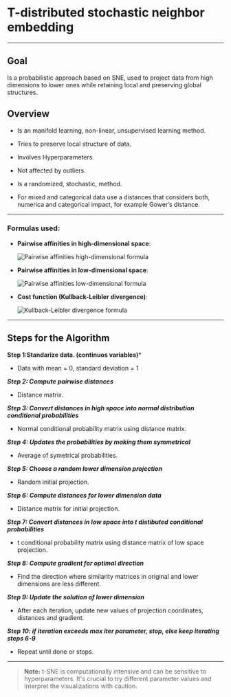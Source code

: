 # T-distributed stochastic neighbor embedding
---

## Goal

Is a probabilistic approach based on SNE, used to project data from high dimensions to lower ones while retaining local and preserving global structures.

## Overview

- Is an manifold learning, non-linear, unsupervised learning method.

- Tries to preserve local structure of data.

- Involves Hyperparameters.

- Not affected by outliers.

- Is a randomized, stochastic, method.

- For mixed and categorical data use a distances that considers both, numerica and categorical impact, for example Gower’s distance.

---

### Formulas used:
- **Pairwise affinities in high-dimensional space**: 


  ![Pairwise affinities high-dimensional formula](https://latex.codecogs.com/svg.latex?\color{white}p_{ij}%20=%20\frac{\exp(-||x_i%20-%20x_j||^2%20/%202\sigma^2)}{\sum_{k%20\neq%20l}%20\exp(-||x_k%20-%20x_l||^2%20/%202\sigma^2))

- **Pairwise affinities in low-dimensional space**: 


  ![Pairwise affinities low-dimensional formula](https://latex.codecogs.com/svg.latex?\color{white}q_{ij}%20=%20\frac{(1%20+%20||y_i%20-%20y_j||^2)^{-1}}{\sum_{k%20\neq%20l}%20(1%20+%20||y_k%20-%20y_l||^2)^{-1})

- **Cost function (Kullback-Leibler divergence)**: 


  ![Kullback-Leibler divergence formula](https://latex.codecogs.com/svg.latex?\color{white}C%20=%20\sum_{i%20\neq%20j}%20p_{ij}%20\log%20\frac{p_{ij}}{q_{ij}})

---

## Steps for the Algorithm

**Step 1:Standarize data. (continuos variables)***

- Data with mean = 0, standard deviation = 1
  
***Step 2: Compute pairwise distances***

- Distance matrix.

***Step 3: Convert distances in high space into normal distribution conditional probabilities***

- Normal conditional probability matrix using distance matrix.

***Step 4: Updates the probabilities by making them symmetrical***

- Average of symetrical probabilities.

***Step 5: Choose a random lower dimension projection***

- Random initial projection.

***Step 6: Compute distances for lower dimension data***

- Distance matrix for initial projection.

***Step 7: Convert distances in low space into t distibuted conditional probabilities***

- t conditional probability matrix using distance matrix of low space projection.

***Step 8: Compute gradient for optimal direction***

- Find the direction where similarity matrices in original and lower dimensions are less different.

***Step 9: Update the solution of lower dimension***

- After each iteration, update new values of projection coordinates, distances and gradient.

***Step 10: if iteration exceeds max iter parameter, stop, else keep iterating steps 6-9***

- Repeat until done or stops.

---

> **Note:** t-SNE is computationally intensive and can be sensitive to hyperparameters. It's crucial to try different parameter values and interpret the visualizations with caution.
